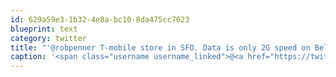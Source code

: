 ```yaml
---
id: 629a59e3-1b32-4e8a-bc10-8da475cc7623
blueprint: text
category: twitter
title: "'@robpenner T-mobile store in SFO. Data is only 2G speed on Bell phones but I find it faster than ATT 3G there. $2/day unlimited data too!"
caption: '<span class="username username_linked">@<a href="https://twitter.com/robpenner" title="Robert Penner">robpenner</a></span> T-mobile store in SFO. Data is only 2G speed on Bell phones but I find it faster than ATT 3G there. $2/day unlimited data too!'
---
```


